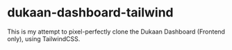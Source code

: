 # dukaan-dashboard-tailwind
This is my attempt to pixel-perfectly clone the Dukaan Dashboard (Frontend only), using TailwindCSS.
